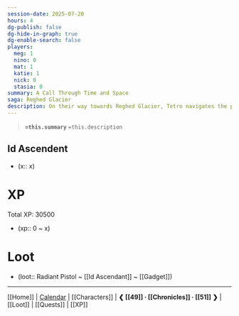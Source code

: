 ```yaml
---
session-date: 2025-07-20
hours: 4
dg-publish: false
dg-hide-in-graph: true
dg-enable-search: false
players:
  meg: 1
  nino: 0
  mat: 1
  katie: 1
  nick: 0
  stasia: 0
summary: A Call Through Time and Space
saga: Reghed Glacier
description: On their way towards Reghed Glacier, Tetro navigates the party towards a call.
---
```


> **`=this.summary`**
> `=this.description`

## Id Ascendent
- (x::  x)

# XP
Total XP: 30500
- (xp:: 0 ~ x) 

# Loot
- (loot::  Radiant Pistol ~ [[Id Ascendant]] ~ [[Gadget]])

---
[[Home]] | [Calendar](https://app.fantasy-calendar.com/calendars/38f9e3f5098bac1f655a4fb4241f35eb) | [[Characters]] | **❮ [[49]] · [[Chronicles]] ·  [[51]] ❯** | [[Loot]] | [[Quests]]  | [[XP]]